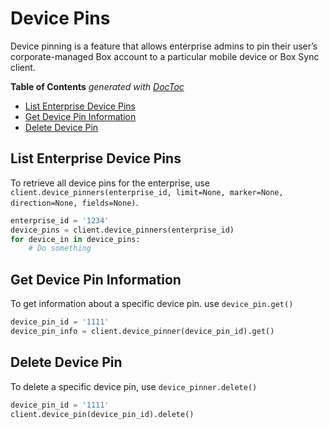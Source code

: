 Device Pins
===========

Device pinning is a feature that allows enterprise admins to pin their user’s
corporate-managed Box account to a particular mobile device or Box Sync client.

<!-- START doctoc generated TOC please keep comment here to allow auto update -->
<!-- DON'T EDIT THIS SECTION, INSTEAD RE-RUN doctoc TO UPDATE -->
**Table of Contents**  *generated with [DocToc](https://github.com/thlorenz/doctoc)*

- [List Enterprise Device Pins](#list-enterprise-device-pins)
- [Get Device Pin Information](#get-device-pin-information)
- [Delete Device Pin](#delete-device-pin)

<!-- END doctoc generated TOC please keep comment here to allow auto update -->

List Enterprise Device Pins
---------------------------

To retrieve all device pins for the enterprise, use `client.device_pinners(enterprise_id, limit=None, marker=None, direction=None, fields=None)`.

```python
enterprise_id = '1234'
device_pins = client.device_pinners(enterprise_id)
for device_in in device_pins:
    # Do something
```

Get Device Pin Information
--------------------------

To get information about a specific device pin. use `device_pin.get()`

```python
device_pin_id = '1111'
device_pin_info = client.device_pinner(device_pin_id).get()
```

Delete Device Pin
-----------------

To delete a specific device pin, use `device_pinner.delete()`

```python
device_pin_id = '1111'
client.device_pin(device_pin_id).delete()
```
